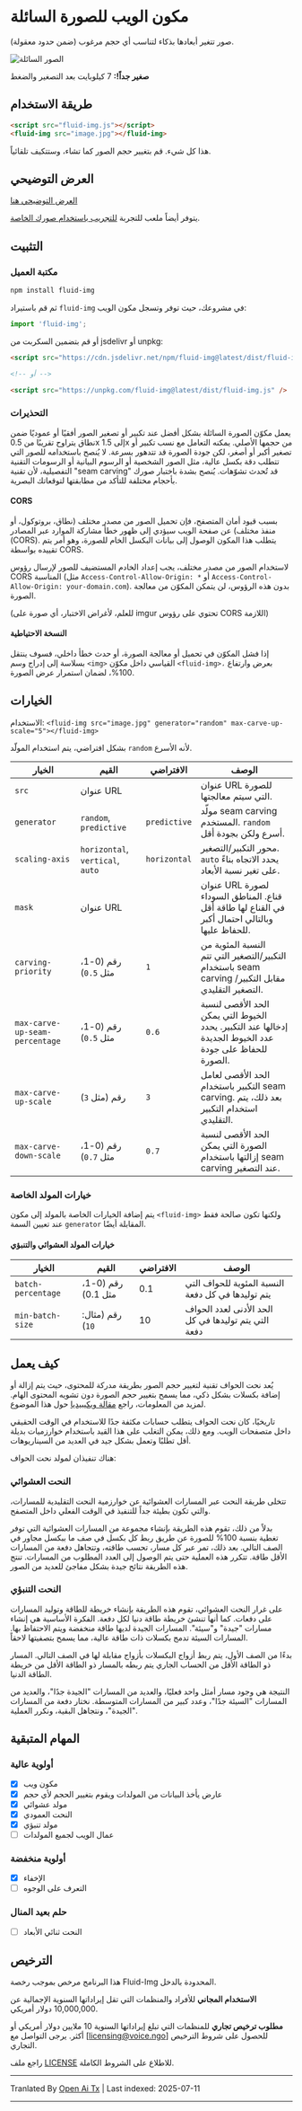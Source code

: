 # مكون الويب للصورة السائلة

صور تتغير أبعادها بذكاء لتناسب أي حجم مرغوب (ضمن حدود معقولة).

![الصور السائلة](https://raw.githubusercontent.com/VoiceNGO/fluid-img/refs/heads/main/resources/images/responsive-images.jpg)

**صغير جداً!:** 7 كيلوبايت بعد التصغير والضغط

## طريقة الاستخدام

```html
<script src="fluid-img.js"></script>
<fluid-img src="image.jpg"></fluid-img>
```

هذا كل شيء. قم بتغيير حجم الصور كما تشاء، وستتكيف تلقائياً.

## العرض التوضيحي

[العرض التوضيحي هنا](https://voicengo.github.io/fluid-img/public/fluid-demo.html)

يتوفر أيضاً ملعب للتجربة [للتجريب باستخدام صورك الخاصة](https://voicengo.github.io/fluid-img/public).
## التثبيت

### مكتبة العميل

```sh
npm install fluid-img
```

ثم قم باستيراد `fluid-img` في مشروعك، حيث توفر وتسجل مكون الويب:

```ts
import 'fluid-img';
```

أو قم بتضمين السكربت من jsdelivr أو unpkg:

```html
<script src="https://cdn.jsdelivr.net/npm/fluid-img@latest/dist/fluid-img.js" />

<!-- أو -->

<script src="https://unpkg.com/fluid-img@latest/dist/fluid-img.js" />
```
### التحذيرات

يعمل مكوّن الصورة السائلة بشكل أفضل عند تكبير أو تصغير الصور أفقيًا أو عموديًا ضمن نطاق يتراوح تقريبًا من 0.5x إلى 1.5x من حجمها الأصلي. يمكنه التعامل مع نسب تكبير أو تصغير أكبر أو أصغر، لكن جودة الصورة قد تتدهور بسرعة. لا يُنصح باستخدامه للصور التي تتطلب دقة بكسل عالية، مثل الصور الشخصية أو الرسوم البيانية أو الرسومات التقنية التفصيلية، لأن تقنية "seam carving" قد تُحدث تشوّهات. يُنصح بشدة باختبار صورك بأحجام مختلفة للتأكد من مطابقتها لتوقعاتك البصرية.

#### CORS

بسبب قيود أمان المتصفح، فإن تحميل الصور من مصدر مختلف (نطاق، بروتوكول، أو منفذ مختلف) عن صفحة الويب سيؤدي إلى ظهور خطأ مشاركة الموارد عبر المصادر (CORS). يتطلب هذا المكون الوصول إلى بيانات البكسل الخام للصورة، وهو أمر يتم تقييده بواسطة CORS.

لاستخدام الصور من مصدر مختلف، يجب إعداد الخادم المستضيف للصور لإرسال رؤوس CORS المناسبة (مثل `Access-Control-Allow-Origin: *` أو `Access-Control-Allow-Origin: your-domain.com`). بدون هذه الرؤوس، لن يتمكن المكوّن من معالجة الصورة.

(للعلم، لأغراض الاختبار، أي صورة على imgur تحتوي على رؤوس CORS اللازمة)

#### النسخة الاحتياطية

إذا فشل المكوّن في تحميل أو معالجة الصورة، أو حدث خطأ داخلي، فسوف ينتقل بسلاسة إلى إدراج وسم `<img>` القياسي داخل مكوّن `<fluid-img>،` بعرض وارتفاع 100%، لضمان استمرار عرض الصورة.

## الخيارات

الاستخدام: `<fluid-img src="image.jpg" generator="random" max-carve-up-scale="5"></fluid-img>`

بشكل افتراضي، يتم استخدام المولّد `random` لأنه الأسرع.

| الخيار                          | القيم                              | الافتراضي      | الوصف                                                                                                        |
| ------------------------------- | ---------------------------------- | -------------- | ----------------------------------------------------------------------------------------------------------- |
| `src`                           | عنوان URL                          |                | عنوان URL للصورة التي سيتم معالجتها.                                                                        |
| `generator`                     | `random`, `predictive`             | `predictive`   | مولّد seam carving المستخدم. `random` أسرع ولكن بجودة أقل.                                                  |
| `scaling-axis`                  | `horizontal`, `vertical`, `auto`   | `horizontal`   | محور التكبير/التصغير. `auto` يحدد الاتجاه بناءً على تغير نسبة الأبعاد.                                      |
| `mask`                          | عنوان URL                          |                | عنوان URL لصورة قناع. المناطق السوداء في القناع لها طاقة أقل وبالتالي احتمال أكبر للحفاظ عليها.              |
| `carving-priority`              | رقم (0-1، مثل `0.5`)               | `1`            | النسبة المئوية من التكبير/التصغير التي تتم باستخدام seam carving مقابل التكبير/التصغير التقليدي.             |
| `max-carve-up-seam-percentage`  | رقم (0-1، مثل `0.5`)               | `0.6`          | الحد الأقصى لنسبة الخيوط التي يمكن إدخالها عند التكبير. يحدد عدد الخيوط الجديدة للحفاظ على جودة الصورة.      |
| `max-carve-up-scale`            | رقم (مثل `3`)                      | `3`            | الحد الأقصى لعامل التكبير باستخدام seam carving. بعد ذلك، يتم استخدام التكبير التقليدي.                      |
| `max-carve-down-scale`          | رقم (0-1، مثل `0.7`)               | `0.7`          | الحد الأقصى لنسبة الصورة التي يمكن إزالتها باستخدام seam carving عند التصغير.                                |
### خيارات المولد الخاصة

يتم إضافة الخيارات الخاصة بالمولد إلى مكون `<fluid-img>` ولكنها تكون صالحة فقط عند تعيين السمة `generator` المقابلة أيضًا.

#### خيارات المولد العشوائي والتنبؤي

| الخيار              | القيم                  | الافتراضي | الوصف                                              |
| ------------------- | ---------------------- | --------- | -------------------------------------------------- |
| `batch-percentage`  | رقم (0-1، مثل 0.1)     | 0.1       | النسبة المئوية للحواف التي يتم توليدها في كل دفعة   |
| `min-batch-size`    | رقم (مثال: `10`)       | 10        | الحد الأدنى لعدد الحواف التي يتم توليدها في كل دفعة |

## كيف يعمل

يُعد نحت الحواف تقنية لتغيير حجم الصور بطريقة مدركة للمحتوى، حيث يتم إزالة أو إضافة بكسلات بشكل ذكي، مما يسمح بتغيير حجم الصورة دون تشويه المحتوى الهام. لمزيد من المعلومات، راجع [مقالة ويكيبيديا](https://en.wikipedia.org/wiki/Seam_carving) حول هذا الموضوع.

تاريخيًا، كان نحت الحواف يتطلب حسابات مكثفة جدًا للاستخدام في الوقت الحقيقي داخل متصفحات الويب. ومع ذلك، يمكن التغلب على هذا القيد باستخدام خوارزميات بديلة أقل تطلبًا وتعمل بشكل جيد في العديد من السيناريوهات.

هناك تنفيذان لمولد نحت الحواف:
### النحت العشوائي

تتخلى طريقة النحت عبر المسارات العشوائية عن خوارزمية النحت التقليدية للمسارات، والتي تكون بطيئة جداً للتنفيذ في الوقت الفعلي داخل المتصفح.

بدلاً من ذلك، تقوم هذه الطريقة بإنشاء مجموعة من المسارات العشوائية التي توفر تغطية بنسبة 100% للصورة عن طريق ربط كل بكسل في صف ما ببكسل مجاور في الصف التالي. بعد ذلك، تمر عبر كل مسار، تحسب طاقته، وتتجاهل دفعة من المسارات الأقل طاقة. تتكرر هذه العملية حتى يتم الوصول إلى العدد المطلوب من المسارات. تنتج هذه الطريقة نتائج جيدة بشكل مفاجئ للعديد من الصور.

### النحت التنبؤي

على غرار النحت العشوائي، تقوم هذه الطريقة بإنشاء خريطة للطاقة وتوليد المسارات على دفعات. كما أنها تنشئ خريطة طاقة دنيا لكل دفعة. الفكرة الأساسية هي إنشاء مسارات "جيدة" و"سيئة". المسارات الجيدة لديها طاقة منخفضة ويتم الاحتفاظ بها. المسارات السيئة تدمج بكسلات ذات طاقة عالية، مما يسمح بتصفيتها لاحقاً.

بدءًا من الصف الأول، يتم ربط أزواج البكسلات بأزواج مقابلة لها في الصف التالي. المسار ذو الطاقة الأقل من الحساب الجاري يتم ربطه بالمسار ذو الطاقة الأقل من خريطة الطاقة الدنيا.

النتيجة هي وجود مسار أمثل واحد فعليًا، والعديد من المسارات "الجيدة جدًا"، والعديد من المسارات "السيئة جدًا"، وعدد كبير من المسارات المتوسطة. نختار دفعة من المسارات "الجيدة"، ونتجاهل البقية، ونكرر العملية.

##

## المهام المتبقية

### أولوية عالية

- [x] مكون ويب
- [x] عارض يأخذ البيانات من المولدات ويقوم بتغيير الحجم لأي حجم
- [x] مولد عشوائي
- [x] النحت العمودي
- [x] مولد تنبؤي
- [ ] عمال الويب لجميع المولدات
### أولوية منخفضة

- [x] الإخفاء
- [ ] التعرف على الوجوه

### حلم بعيد المنال

- [ ] النحت ثنائي الأبعاد

## الترخيص

هذا البرنامج مرخص بموجب رخصة Fluid-Img المحدودة بالدخل.

**الاستخدام المجاني** للأفراد والمنظمات التي تقل إيراداتها السنوية الإجمالية عن 10,000,000 دولار أمريكي.

**مطلوب ترخيص تجاري** للمنظمات التي تبلغ إيراداتها السنوية 10 ملايين دولار أمريكي أو أكثر. يرجى التواصل مع [licensing@voice.ngo] للحصول على شروط الترخيص التجاري.

راجع ملف [LICENSE](./LICENSE) للاطلاع على الشروط الكاملة.

---

Tranlated By [Open Ai Tx](https://github.com/OpenAiTx/OpenAiTx) | Last indexed: 2025-07-11

---